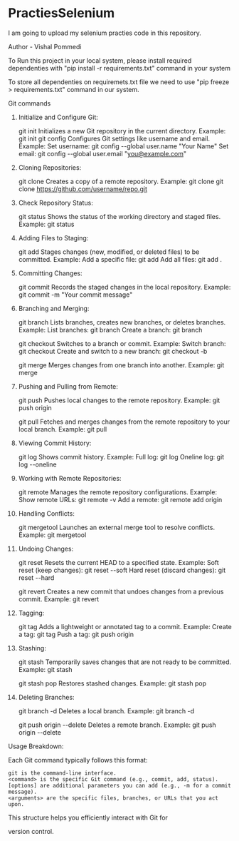 # PractiesSelenium
I am going to upload my selenium practies code in this repository.

Author - Vishal Pommedi

To Run this project in your local system, please install required dependenties with "pip install -r requirements.txt" command in your system

To store all dependenties on requiremets.txt file we need to use "pip freeze > requirements.txt" command in our system.



Git commands

1. Initialize and Configure Git:

    git init
        Initializes a new Git repository in the current directory.
        Example: git init
    git config
        Configures Git settings like username and email.
        Example:
            Set username: git config --global user.name "Your Name"
            Set email: git config --global user.email "you@example.com"

2. Cloning Repositories:

    git clone
        Creates a copy of a remote repository.
        Example:
        git clone <repository-url>
            git clone https://github.com/username/repo.git

3. Check Repository Status:

    git status
        Shows the status of the working directory and staged files.
        Example: git status

4. Adding Files to Staging:

    git add
        Stages changes (new, modified, or deleted files) to be committed.
        Example:
            Add a specific file: git add <filename>
            Add all files: git add .

5. Committing Changes:

    git commit
        Records the staged changes in the local repository.
        Example:
        git commit -m "Your commit message"

6. Branching and Merging:

    git branch
        Lists branches, creates new branches, or deletes branches.
        Example:
            List branches: git branch
            Create a branch: git branch <branch-name>

    git checkout
        Switches to a branch or commit.
        Example:
            Switch branch: git checkout <branch-name>
            Create and switch to a new branch: git checkout -b <branch-name>

    git merge
        Merges changes from one branch into another.
        Example:
        git merge <branch>

7. Pushing and Pulling from Remote:

    git push
        Pushes local changes to the remote repository.
        Example:
        git push origin <branch-name>

    git pull
        Fetches and merges changes from the remote repository to your local branch.
        Example:
        git pull

8. Viewing Commit History:

    git log
        Shows commit history.
        Example:
            Full log: git log
            Oneline log: git log --oneline

9. Working with Remote Repositories:

    git remote
        Manages the remote repository configurations.
        Example:
            Show remote URLs: git remote -v
            Add a remote: git remote add origin <url>

10. Handling Conflicts:

    git mergetool
        Launches an external merge tool to resolve conflicts.
        Example: git mergetool

11. Undoing Changes:

    git reset
        Resets the current HEAD to a specified state.
        Example:
            Soft reset (keep changes): git reset --soft <commit>
            Hard reset (discard changes): git reset --hard <commit>

    git revert
        Creates a new commit that undoes changes from a previous commit.
        Example: git revert <commit>

12. Tagging:

    git tag
        Adds a lightweight or annotated tag to a commit.
        Example:
            Create a tag: git tag <tag-name>
            Push a tag: git push origin <tag-name>

13. Stashing:

    git stash
        Temporarily saves changes that are not ready to be committed.
        Example:
        git stash

    git stash pop
        Restores stashed changes.
        Example:
        git stash pop

14. Deleting Branches:

    git branch -d
        Deletes a local branch.
        Example:
        git branch -d <branch-name>

    git push origin --delete <branch>
        Deletes a remote branch.
        Example:
        git push origin --delete <branch-name>

Usage Breakdown:

Each Git command typically follows this format:

    git is the command-line interface.
    <command> is the specific Git command (e.g., commit, add, status).
    [options] are additional parameters you can add (e.g., -m for a commit message).
    <arguments> are the specific files, branches, or URLs that you act upon.

This structure helps you efficiently interact with Git for

version control.